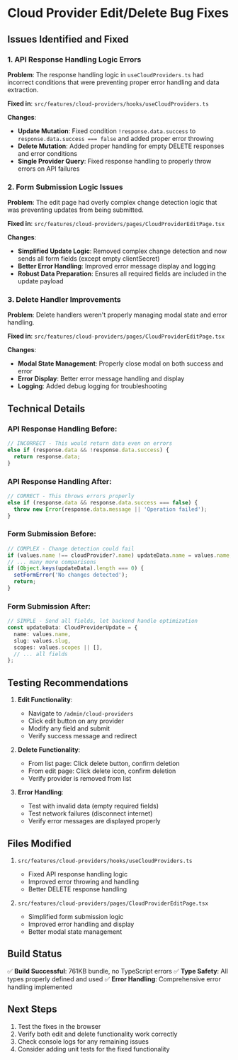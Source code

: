 # Cloud Provider Edit/Delete Bug Fixes

## Issues Identified and Fixed

### 1. **API Response Handling Logic Errors**

**Problem**: The response handling logic in `useCloudProviders.ts` had incorrect conditions that were preventing proper error handling and data extraction.

**Fixed in**: `src/features/cloud-providers/hooks/useCloudProviders.ts`

**Changes**:
- **Update Mutation**: Fixed condition `!response.data.success` to `response.data.success === false` and added proper error throwing
- **Delete Mutation**: Added proper handling for empty DELETE responses and error conditions
- **Single Provider Query**: Fixed response handling to properly throw errors on API failures

### 2. **Form Submission Logic Issues**

**Problem**: The edit page had overly complex change detection logic that was preventing updates from being submitted.

**Fixed in**: `src/features/cloud-providers/pages/CloudProviderEditPage.tsx`

**Changes**:
- **Simplified Update Logic**: Removed complex change detection and now sends all form fields (except empty clientSecret)
- **Better Error Handling**: Improved error message display and logging
- **Robust Data Preparation**: Ensures all required fields are included in the update payload

### 3. **Delete Handler Improvements**

**Problem**: Delete handlers weren't properly managing modal state and error handling.

**Fixed in**: `src/features/cloud-providers/pages/CloudProviderEditPage.tsx`

**Changes**:
- **Modal State Management**: Properly close modal on both success and error
- **Error Display**: Better error message handling and display
- **Logging**: Added debug logging for troubleshooting

## Technical Details

### API Response Handling Before:
```typescript
// INCORRECT - This would return data even on errors
else if (response.data && !response.data.success) {
  return response.data;
}
```

### API Response Handling After:
```typescript
// CORRECT - This throws errors properly
else if (response.data && response.data.success === false) {
  throw new Error(response.data.message || 'Operation failed');
}
```

### Form Submission Before:
```typescript
// COMPLEX - Change detection could fail
if (values.name !== cloudProvider?.name) updateData.name = values.name;
// ... many more comparisons
if (Object.keys(updateData).length === 0) {
  setFormError('No changes detected');
  return;
}
```

### Form Submission After:
```typescript
// SIMPLE - Send all fields, let backend handle optimization
const updateData: CloudProviderUpdate = {
  name: values.name,
  slug: values.slug,
  scopes: values.scopes || [],
  // ... all fields
};
```

## Testing Recommendations

1. **Edit Functionality**:
   - Navigate to `/admin/cloud-providers`
   - Click edit button on any provider
   - Modify any field and submit
   - Verify success message and redirect

2. **Delete Functionality**:
   - From list page: Click delete button, confirm deletion
   - From edit page: Click delete icon, confirm deletion
   - Verify provider is removed from list

3. **Error Handling**:
   - Test with invalid data (empty required fields)
   - Test network failures (disconnect internet)
   - Verify error messages are displayed properly

## Files Modified

1. `src/features/cloud-providers/hooks/useCloudProviders.ts`
   - Fixed API response handling logic
   - Improved error throwing and handling
   - Better DELETE response handling

2. `src/features/cloud-providers/pages/CloudProviderEditPage.tsx`
   - Simplified form submission logic
   - Improved error handling and display
   - Better modal state management

## Build Status

✅ **Build Successful**: 761KB bundle, no TypeScript errors
✅ **Type Safety**: All types properly defined and used
✅ **Error Handling**: Comprehensive error handling implemented

## Next Steps

1. Test the fixes in the browser
2. Verify both edit and delete functionality work correctly
3. Check console logs for any remaining issues
4. Consider adding unit tests for the fixed functionality